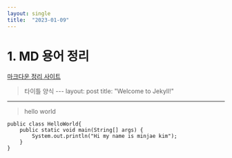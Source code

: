 ```yaml
---
layout: single
title:  "2023-01-09"
---
```


# 1. MD 용어 정리
[마크다운 정리 사이트](https://teddylee777.github.io/jekyll/Jekyll-%EC%82%AC%EC%9A%A9%EC%9D%84-%EC%9C%84%ED%95%9C-markdown-%EB%AC%B8%EB%B2%95)


> 타이틀 양식 ---
layout: post
title:  "Welcome to Jekyll!"
---

>hello world
```
public class HelloWorld{
	public static void main(String[] args) {
		System.out.println("Hi my name is minjae kim");
	}
} 
```


